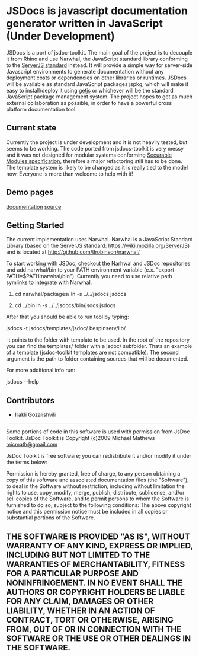 JSDocs is javascript documentation generator written in JavaScript (Under Development)
==================================================

JSDocs is a port of jsdoc-toolkit. The main goal of the project is to decouple it from Rhino and use Narwhal, the JavaScript standard library conforming to the [ServerJS standard](https://wiki.mozilla.org/ServerJS) instead. It will provide a simple way for server-side Javascript environments to generate documentation without any deployment costs or dependencies on other libraries or runtimes. JSDocs will be available as standard JavaScript packages jspkg, which will make it easy to install/deploy it using [getjs](http://github.com/dangoor/getjs) or whichever will be the standard JavaScript package management system. The project hopes to get as much external collaboration as possible, in order to have a powerful cross platform documentation tool. 

Current state
---------------- 

Currently the project is under development and it is not heavily tested, but seems to be working. The code ported from jsdocs-toolkit is very messy and it was not designed for modular systems conforming [Securable Modules specification](https://wiki.mozilla.org/ServerJS/Modules/SecurableModules), therefore a major refactoring still has to be done. The template system is likely to be changed as it is really tied to the model now. Everyone is more than welcome to help with it!

Demo pages
-----------------
[documentation](http://gozala.github.com/bespinserv/docs/bespinserv+lib+bespinserv+model.js@User.html)
[source](http://gozala.github.com/bespinserv/docs/bespinserv+lib+bespinserv+model.js.html#line-186)


Getting Started
---------------

The current implementation uses Narwhal. Narwhal is a JavaScript Standard Library (based on the ServerJS standard: https://wiki.mozilla.org/ServerJS) and is located at http://github.com/tlrobinson/narwhal/

To start working with JSDoc, checkout the Narhwal and JSDoc repositories and add narwhal/bin to your PATH environment variable (e.x. "export PATH=$PATH:narwhal/bin"). Currently you need to use relative path symlinks to integrate with Narwhal.

1. cd narwhal/packages/ 
   ln -s ../../jsdocs jsdocs 

2. cd ../bin
   ln -s ../../jsdocs/bin/jsocs jsdocs

After that you should be able to run tool by typing:

  jsdocs -t jsdocs/templates/jsdoc/ bespinserv/lib/

-t points to the folder with template to be used. In the root of the repository you can find the templates/ folder with a jsdoc/ subfolder. Thats an example of a template (jsdoc-toolkit templates are not compatible).
The second argument is the path to folder containing sources that will be documented. 

For more additional info run:

  jsdocs --help

Contributors
------------

* Irakli Gozalishvili


----
Some portions of code in this software is used with permission from
JsDoc Toolkit.
JsDoc Toolkit is Copyright (c)2009 Michael Mathews <micmath@gmail.com>

JsDoc Toolkit is free software; you can redistribute it and/or
modify it under the terms below:

Permission is hereby granted, free of charge, to any person obtaining
a copy of this software and associated documentation files (the
"Software"), to deal in the Software without restriction, including
without limitation the rights to use, copy, modify, merge, publish,
distribute, sublicense, and/or sell copies of the Software, and to
permit persons to whom the Software is furnished to do so, subject to
the following conditions: The above copyright notice and this
permission notice must be included in all copies or substantial
portions of the Software.

THE SOFTWARE IS PROVIDED "AS IS", WITHOUT WARRANTY OF ANY KIND,
EXPRESS OR IMPLIED, INCLUDING BUT NOT LIMITED TO THE WARRANTIES OF
MERCHANTABILITY, FITNESS FOR A PARTICULAR PURPOSE AND NONINFRINGEMENT.
IN NO EVENT SHALL THE AUTHORS OR COPYRIGHT HOLDERS BE LIABLE FOR ANY
CLAIM, DAMAGES OR OTHER LIABILITY, WHETHER IN AN ACTION OF CONTRACT,
TORT OR OTHERWISE, ARISING FROM, OUT OF OR IN CONNECTION WITH THE
SOFTWARE OR THE USE OR OTHER DEALINGS IN THE SOFTWARE.
----
